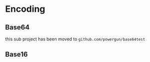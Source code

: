 # Encoding

## Base64

this sub project has been moved to 
`github.com/powergun/base64test`

## Base16
